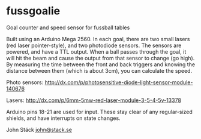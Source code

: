 fussgoalie
==========

Goal counter and speed sensor for fussball tables

Built using an Arduino Mega 2560. In each goal, there are two small lasers (red laser pointer-style), and two photodiode 
sensors. The sensors are powered, and have a TTL output. When a ball passes through the goal, it will hit the beam and cause 
the output from that sensor to change (go high). By measuring the time between the front and back triggers and knowing the 
distance between them (which is about 3cm), you can calculate the speed.

Photo sensors:
http://dx.com/p/photosensitive-diode-light-sensor-module-140676

Lasers:
http://dx.com/p/6mm-5mw-red-laser-module-3-5-4-5v-13378

Arduino pins 18-21 are used for input. These stay clear of any regular-sized shields, and have interrupts on state changes.

John Stäck <john@stack.se>
